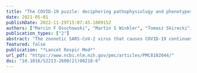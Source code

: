 ```yaml
---
title: "The COVID-19 puzzle: deciphering pathophysiology and phenotypes of a new disease entity"
date: 2021-05-01
publishDate: 2022-11-29T15:07:45.100915Z
authors: ["Marcin F Osuchowski", "Martin S Winkler", "Tomasz Skirecki", "Sara Cajander", "Manu Shankar-Hari", "Gunnar Lachmann", "Guillaume Monneret", "Fabienne Venet", "Michael Bauer", "Frank M Brunkhorst", "Sebastian Weis", "Alberto Garcia-Salido", "Matthijs Kox", "Jean-Marc Cavaillon", "Florian Uhle", "Markus A Weigand", "Stefanie B Flohé", "W Joost Wiersinga", "Raquel Almansa", "Amanda de la Fuente", "Ignacio Martin-Loeches", "Christian Meisel", "Thibaud Spinetti", "Joerg C Schefold", "Catia Cilloniz", "Antoni Torres", "Evangelos J Giamarellos-Bourboulis", "Ricard Ferrer", "Massimo Girardis", "Andrea Cossarizza", "Mihai G Netea", "Tom van der Poll", "Jesús F Bermejo-Martín", "Ignacio Rubio"]
publication_types: ["2"]
abstract: "The zoonotic SARS-CoV-2 virus that causes COVID-19 continues to spread worldwide, with devastating consequences. While the medical community has gained insight into the epidemiology of COVID-19, important questions remain about the clinical complexities and underlying mechanisms of disease phenotypes. Severe COVID-19 most commonly involves respiratory manifestations, although other systems are also affected, and acute disease is often followed by protracted complications. Such complex manifestations suggest that SARS-CoV-2 dysregulates the host response, triggering wide-ranging immuno-inflammatory, thrombotic, and parenchymal derangements. We review the intricacies of COVID-19 pathophysiology, its various phenotypes, and the anti-SARS-CoV-2 host response at the humoral and cellular levels. Some similarities exist between COVID-19 and respiratory failure of other origins, but evidence for many distinctive mechanistic features indicates that COVID-19 constitutes a new disease entity, with emerging data suggesting involvement of an endotheliopathy-centred pathophysiology. Further research, combining basic and clinical studies, is needed to advance understanding of pathophysiological mechanisms and to characterise immuno-inflammatory derangements across the range of phenotypes to enable optimum care for patients with COVID-19."
featured: false
publication: "*Lancet Respir Med*"
url_pdf: "https://www.ncbi.nlm.nih.gov/pmc/articles/PMC8102044/"
doi: "10.1016/S2213-2600(21)00218-6"
---
```


